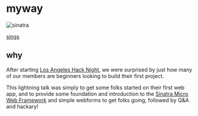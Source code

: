 # myway

![sinatra](http://www.nndb.com/people/300/000026222/frank-sinatra-mugshot-nndb.jpg)

[sings](http://www.youtube.com/watch?v=sEbgB6X6S5c)

## why

After starting [Los Angeles Hack Night](http://www.meetup.com/Los-Angeles-Hack-Night/), we were surprised
by just how many of our members are beginners looking to build their first project.

This lightning talk was simply to get some folks started on their first web app, and to provide some
foundation and introduction to the [Sinatra Micro Web Framework](http://sinatrarb.com) and simple webforms
to get folks going, followed by Q&A and hackary!
